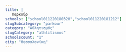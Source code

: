 ```yaml
---
title: |
   Παρκούρ
schools: ["school011220180320","school011220181212"]
slugSubcategory: "parkour"
category: "Αθλητισμός"
slugCategory: "athlitismos"
schoolscount: "1"
city: "Θεσσαλονίκη"
---
```


